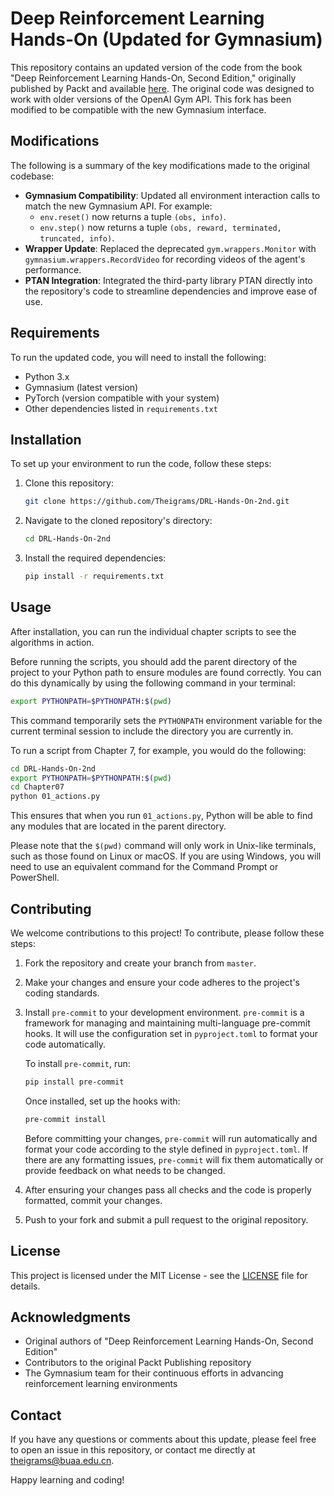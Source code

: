 # Deep Reinforcement Learning Hands-On (Updated for Gymnasium)

This repository contains an updated version of the code from the book "Deep Reinforcement Learning Hands-On, Second Edition," originally published by Packt and available [here](https://github.com/PacktPublishing/Deep-Reinforcement-Learning-Hands-On-Second-Edition). The original code was designed to work with older versions of the OpenAI Gym API. This fork has been modified to be compatible with the new Gymnasium interface.

## Modifications

The following is a summary of the key modifications made to the original codebase:

- **Gymnasium Compatibility**: Updated all environment interaction calls to match the new Gymnasium API. For example:
  - `env.reset()` now returns a tuple `(obs, info)`.
  - `env.step()` now returns a tuple `(obs, reward, terminated, truncated, info)`.
- **Wrapper Update**: Replaced the deprecated `gym.wrappers.Monitor` with `gymnasium.wrappers.RecordVideo` for recording videos of the agent's performance.
- **PTAN Integration**: Integrated the third-party library PTAN directly into the repository's code to streamline dependencies and improve ease of use.

## Requirements

To run the updated code, you will need to install the following:

- Python 3.x
- Gymnasium (latest version)
- PyTorch (version compatible with your system)
- Other dependencies listed in `requirements.txt`

## Installation

To set up your environment to run the code, follow these steps:

1. Clone this repository:

   ```bash
   git clone https://github.com/Theigrams/DRL-Hands-On-2nd.git
   ```

2. Navigate to the cloned repository's directory:

   ```bash
   cd DRL-Hands-On-2nd
   ```

3. Install the required dependencies:

   ```bash
   pip install -r requirements.txt
   ```

## Usage

After installation, you can run the individual chapter scripts to see the algorithms in action.

Before running the scripts, you should add the parent directory of the project to your Python path to ensure modules are found correctly. You can do this dynamically by using the following command in your terminal:

```bash
export PYTHONPATH=$PYTHONPATH:$(pwd)
```

This command temporarily sets the `PYTHONPATH` environment variable for the current terminal session to include the directory you are currently in.

To run a script from Chapter 7, for example, you would do the following:

```bash
cd DRL-Hands-On-2nd
export PYTHONPATH=$PYTHONPATH:$(pwd)
cd Chapter07
python 01_actions.py
```

This ensures that when you run `01_actions.py`, Python will be able to find any modules that are located in the parent directory.

Please note that the `$(pwd)` command will only work in Unix-like terminals, such as those found on Linux or macOS. If you are using Windows, you will need to use an equivalent command for the Command Prompt or PowerShell.

## Contributing

We welcome contributions to this project! To contribute, please follow these steps:

1. Fork the repository and create your branch from `master`.
2. Make your changes and ensure your code adheres to the project's coding standards.
3. Install `pre-commit` to your development environment. `pre-commit` is a framework for managing and maintaining multi-language pre-commit hooks. It will use the configuration set in `pyproject.toml` to format your code automatically.

    To install `pre-commit`, run:

    ```bash
    pip install pre-commit
    ```

    Once installed, set up the hooks with:

    ```bash
    pre-commit install
    ```

    Before committing your changes, `pre-commit` will run automatically and format your code according to the style defined in `pyproject.toml`. If there are any formatting issues, `pre-commit` will fix them automatically or provide feedback on what needs to be changed.

4. After ensuring your changes pass all checks and the code is properly formatted, commit your changes.
5. Push to your fork and submit a pull request to the original repository.

## License

This project is licensed under the MIT License - see the [LICENSE](LICENSE) file for details.

## Acknowledgments

- Original authors of "Deep Reinforcement Learning Hands-On, Second Edition"
- Contributors to the original Packt Publishing repository
- The Gymnasium team for their continuous efforts in advancing reinforcement learning environments

## Contact

If you have any questions or comments about this update, please feel free to open an issue in this repository, or contact me directly at [theigrams@buaa.edu.cn](mailto:theigrams@buaa.edu.cn).

Happy learning and coding!
